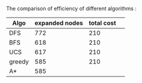 The comparison of efficiency of different algorithms :

| Algo   | expanded nodes | total cost |      |
| ------ | -------------- | ---------- | ---- |
| DFS    | 772            | 210        |      |
| BFS    | 618            | 210        |      |
| UCS    | 617            | 210        |      |
| greedy | 585            | 210        |      |
| A*     | 585            |            |      |

